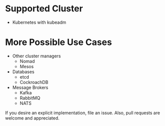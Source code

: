 # Supported Cluster

- Kubernetes with kubeadm

# More Possible Use Cases

- Other cluster managers
  - Nomad
  - Mesos
- Databases
  - etcd
  - CockroachDB
- Message Brokers
  - Kafka
  - RabbitMQ
  - NATS

If you desire an explicit implementation, file an issue. Also, pull requests are welcome and appreciated.
